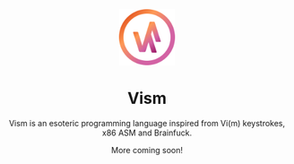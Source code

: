 <center>
    <img src="./assets/logo/gradient.svg" width="100" height="100" alt="Vism logo" />
    <h1>Vism</h1>
    <p>Vism is an esoteric programming language inspired from Vi(m) keystrokes, x86 ASM and Brainfuck.</p>
    <div>
        <p>More coming soon!</p>
    </div>
</center>
